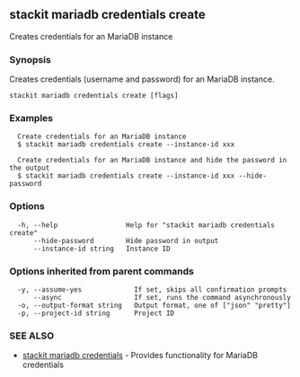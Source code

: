 ## stackit mariadb credentials create

Creates credentials for an MariaDB instance

### Synopsis

Creates credentials (username and password) for an MariaDB instance.

```
stackit mariadb credentials create [flags]
```

### Examples

```
  Create credentials for an MariaDB instance
  $ stackit mariadb credentials create --instance-id xxx

  Create credentials for an MariaDB instance and hide the password in the output
  $ stackit mariadb credentials create --instance-id xxx --hide-password
```

### Options

```
  -h, --help                 Help for "stackit mariadb credentials create"
      --hide-password        Hide password in output
      --instance-id string   Instance ID
```

### Options inherited from parent commands

```
  -y, --assume-yes             If set, skips all confirmation prompts
      --async                  If set, runs the command asynchronously
  -o, --output-format string   Output format, one of ["json" "pretty"]
  -p, --project-id string      Project ID
```

### SEE ALSO

* [stackit mariadb credentials](./stackit_mariadb_credentials.md)	 - Provides functionality for MariaDB credentials

